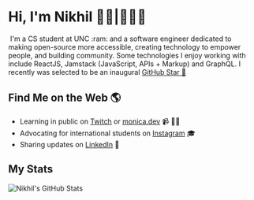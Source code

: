 # Hi, I'm Nikhil 👋🏽|🧑🏽‍💻

<img src="">
I'm a CS student at UNC :ram: and a software engineer dedicated to making open-source more accessible, creating technology to empower people, and building community. Some technologies I enjoy working with include ReactJS, Jamstack (JavaScript, APIs + Markup) and GraphQL. I recently was selected to be an inaugural <a href="https://stars.github.com/">GitHub Star 🌟</a> 


## Find Me on the Web 🌎 <a href="https://github.com/sponsors/nikhil-vytla"></a>
- Learning in public on <a href="https://www.twitch.tv/blacktechdiva">Twitch</a> or <a href="https://www.monica.dev">monica.dev</a> 📹 ✍🏾
- Advocating for international students on <a href="https://instagram.com/dearintlstudents">Instagram</a> 🎓
- Sharing updates on <a href="https://www.linkedin.com/in/nikhil-vytla/">LinkedIn</a> 💼

## My Stats
![Nikhil's GitHub Stats](https://github-readme-stats.vercel.app/api?username=nikhil-vytla)
